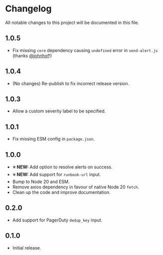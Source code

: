 # Changelog

All notable changes to this project will be documented in this file.

## 1.0.5

- Fix missing `core` dependency causing `undefined` error in `send-alert.js` (thanks [@johnhof](https://github.com/johnhof)!) 

## 1.0.4

- (No changes) Re-publish to fix incorrect release version.

## 1.0.3

- Allow a custom severity label to be specified.

## 1.0.1

- Fix missing ESM config in `package.json`.

## 1.0.0

- **⭐️ NEW:** Add option to resolve alerts on success.
- **⭐️ NEW:** Add support for `runbook-url` input.
- Bump to Node 20 and ESM.
- Remove axios dependency in favour of native Node 20 `fetch`.
- Clean up the code and improve documentation.

## 0.2.0

- Add support for PagerDuty `dedup_key` input.

## 0.1.0

- Initial release.
